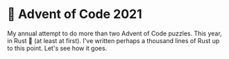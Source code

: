 # 🎄 Advent of Code 2021

My annual attempt to do more than two Advent of Code puzzles.
This year, in Rust 🦀 (at least at first).
I've written perhaps a thousand lines of Rust up to this point.
Let's see how it goes.